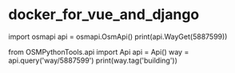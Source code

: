 # docker_for_vue_and_django

import osmapi
api = osmapi.OsmApi()
print(api.WayGet(5887599))

from OSMPythonTools.api import Api
api = Api()
way = api.query('way/5887599')
print(way.tag('building'))